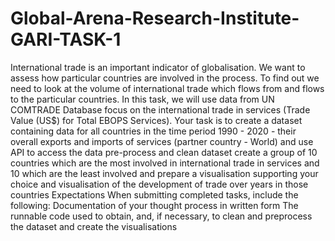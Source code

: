 # Global-Arena-Research-Institute-GARI-TASK-1

International trade is an important indicator of globalisation. We want to assess how particular countries are involved in the process. To find out we need to look at the volume of international trade which flows from and flows to the particular countries. In this task, we will use data from UN COMTRADE Database focus on the international trade in services (Trade Value (US$) for Total EBOPS Services).
Your task is to
create a dataset containing data for all countries in the time period 1990 - 2020 - their overall exports and imports of services (partner country - World) and use API to access the data
pre-process and clean dataset
create a group of 10 countries which are the most involved in international trade in services and 10 which are the least involved and prepare a visualisation supporting your choice and visualisation of the development of trade over years in those countries
Expectations
When submitting completed tasks, include the following:
Documentation of your thought process in written form
The runnable code used to obtain, and, if necessary, to clean and preprocess the dataset and create the visualisations
